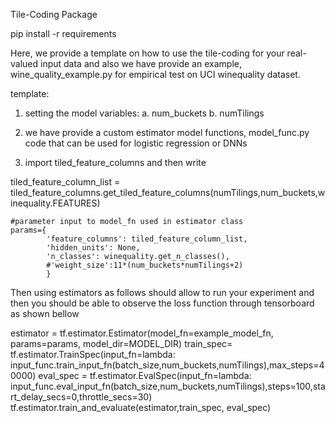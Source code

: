 Tile-Coding Package

pip install -r requirements


Here, we provide a template on how to use the tile-coding for your real-valued input data and also we have provide an example, wine_quality_example.py for empirical
test on UCI winequality dataset.

template:

1. setting the model variables:
a. num_buckets
b. numTilings

2. we have provide a custom estimator model functions,  model_func.py code that can be used for logistic regression or DNNs

3. import tiled_feature_columns and then write

tiled_feature_column_list = tiled_feature_columns.get_tiled_feature_columns(numTilings,num_buckets,winequality.FEATURES)

```
#parameter input to model_fn used in estimator class
params={
        'feature_columns': tiled_feature_column_list,
        'hidden_units': None,
        'n_classes': winequality.get_n_classes(),
        #'weight_size':11*(num_buckets*numTilings+2)
        }
```

Then using estimators as follows should allow to run your experiment and then you should be able to observe the loss function through tensorboard as shown bellow

estimator = tf.estimator.Estimator(model_fn=example_model_fn, params=params, model_dir=MODEL_DIR)
train_spec= tf.estimator.TrainSpec(input_fn=lambda: input_func.train_input_fn(batch_size,num_buckets,numTilings),max_steps=40000)
eval_spec = tf.estimator.EvalSpec(input_fn=lambda: input_func.eval_input_fn(batch_size,num_buckets,numTilings),steps=100,start_delay_secs=0,throttle_secs=30)
tf.estimator.train_and_evaluate(estimator,train_spec, eval_spec)
